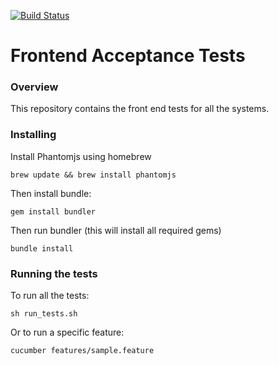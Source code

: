 [![Build Status](https://travis-ci.org/LandRegistry/front-end-tests.svg)](https://travis-ci.org/LandRegistry/front-end-tests)

Frontend Acceptance Tests
===============

### Overview

This repository contains the front end tests for all the systems.

### Installing

Install Phantomjs using homebrew

```
brew update && brew install phantomjs
```

Then install bundle:

```
gem install bundler
```

Then run bundler (this will install all required gems)

```
bundle install
```

### Running the tests

To run all the tests:

```
sh run_tests.sh
```

Or to run a specific feature:

```
cucumber features/sample.feature
```
